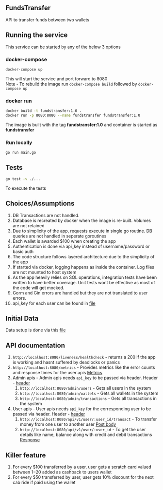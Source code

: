 ## FundsTransfer
API to transfer funds between two wallets

## Running the service
This service can be started by any of the below 3 options

### docker-compose
```bash
docker-compose up
```
This will start the service and port forward to 8080  
Note - To rebuild the image run `docker-compose build` followed by `docker-compose up`

### docker run
```bash
docker build -t fundstransfer:1.0 .
docker run -p 8080:8080 --name fundstransfer fundstransfer:1.0
```
The image is built with the tag **fundstransfer:1.0** and container is started as **fundstransfer**

### Run locally
```bash
go run main.go
```

## Tests
```bash
go test -v ./...
```
To execute the tests


## Choices/Assumptions
1. DB Transactions are not handled.
2. Database is recreated by docker when the image is re-built. Volumes are not retained
3. Due to simplicity of the app, requests execute in single go routine. DB queries are not handled in seperate goroutines
4. Each wallet is awarded $100 when creating the app
5. Authentication is done via api_key instead of username/password or basic auth
6. The code structure follows layered architecture due to the simplicity of the app
7. If started via docker, logging happens as inside the container. Log files are not mounted to host system
8. As the app heavily relies on SQL operations, integration tests have been written to have better coverage. Unit tests wont be effective as most of the code will get mocked.
9. Gorm and Gin errors are handled but they are not translated to user errors. 
10. api_key for each user can be found in [file](pkg/models/setup.go)

## Initial Data
Data setup is done via this [file](pkg/models/setup.go)

## API documentation
1. `http://localhost:8080/liveness/healthcheck` - returns a 200 if the app is working and hasnt suffered by deadlocks or panics
2. `http://localhost:8080/metrics` - Provides metrics like the error counts and response times for the user apis
[Metrics](screenshots/metrics.png)
3. Admin apis - 
Admin apis needs `api_key` to be passed via header.
Header - [header](screenshots/header.png)
    1. `http://localhost:8080/admin/users`  - Gets all users in the system
    2. `http://localhost:8080/admin/wallets`  - Gets all wallets in the system
    3. `http://localhost:8080/admin/transactions`  - Gets all transactions in the system
4. User apis - 
User apis needs `api_key` for the corresponding user to be passed via header.
Header - [header](screenshots/header.png)
    1. `http://localhost:8080/api/v1/user/:user_id/transact`  - To transfer money from one user to another user
    [Post body](screenshots/transact-post-body.png)
    2. `http://localhost:8080/api/v1/user/:user_id`  - To get the user details like name, balance along with credit and debit transactions
    [Response](screenshots/user_details_response.png)

## Killer feature
1. For every $100 transferred by a user, user gets a scratch card valued between $1-$20 added as cashback to users wallet
2. For every $50 transferred by user, user gets 10% discount for the next cab ride if paid using the wallet

